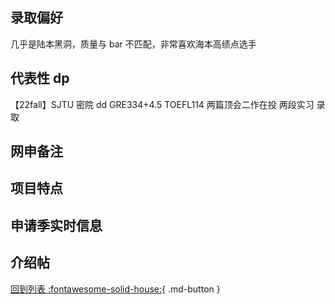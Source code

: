 ## 录取偏好

几乎是陆本黑洞，质量与 bar 不匹配，非常喜欢海本高绩点选手

## 代表性 dp

【22fall】SJTU 密院 dd GRE334+4.5 TOEFL114 两篇顶会二作在投 两段实习 录取

## 网申备注

## 项目特点

## 申请季实时信息

## 介绍帖

[回到列表 :fontawesome-solid-house:](选校梯度.md){ .md-button }
